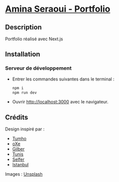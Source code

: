 # [Amina Seraoui - Portfolio](https://amina-seraoui.vercel.app/fr)

## Description

Portfolio réalisé avec Next.js

## Installation

### Serveur de développement
- Entrer les commandes suivantes dans le terminal :
    ```bash
    npm i
    npm run dev
    ```
- Ouvrir [http://localhost:3000](http://localhost:3000) avec le navigateur.

## Crédits

Design inspiré par :
- [Tumho](http://preview.themeforest.net/item/tumho-personal-portfolio-react-template/full_screen_preview/26277657?_ga=2.39351139.1199513747.1613947561-614501229.1613947520)
- [oXe](http://lovesome.biz/tf-template/oxe/dark.html)
- [Gilber](http://preview.themeforest.net/item/gilber-personal-cvresume-wordpress-theme/full_screen_preview/29732154?_ga=2.111150276.1560796676.1613949984-614501229.1613947520)
- [Tunis](http://slimhamdi.net/tunis/dark/index.html)
- [Selfer](https://preview.themeforest.net/item/selfer-minimal-personal-portfolio-wordpress-theme/full_screen_preview/22802658?_ga=2.189667051.1736360953.1613979099-614501229.1613947520)
- [Istanbul](http://slimhamdi.net/istanbul/demos/index-dark.html)

Images : [Unsplash](https://unsplash.com/)
